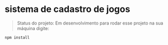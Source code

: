 <h1>sistema de cadastro de jogos</h1>

>Status do projeto: Em desenvolvimento
para rodar esse projeto na sua máquina digite:

```
npm install
```
